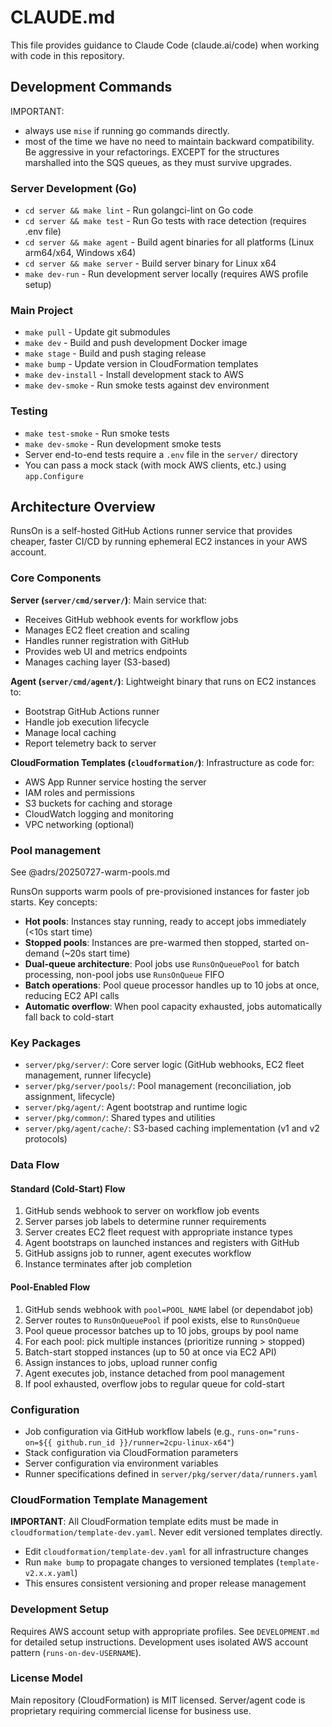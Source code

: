 # CLAUDE.md

This file provides guidance to Claude Code (claude.ai/code) when working with code in this repository.

## Development Commands

IMPORTANT:
- always use `mise` if running go commands directly.
- most of the time we have no need to maintain backward compatibility. Be aggressive in your refactorings. EXCEPT for the structures marshalled into the SQS queues, as they must survive upgrades.

### Server Development (Go)
- `cd server && make lint` - Run golangci-lint on Go code
- `cd server && make test` - Run Go tests with race detection (requires .env file)
- `cd server && make agent` - Build agent binaries for all platforms (Linux arm64/x64, Windows x64)
- `cd server && make server` - Build server binary for Linux x64
- `make dev-run` - Run development server locally (requires AWS profile setup)

### Main Project
- `make pull` - Update git submodules
- `make dev` - Build and push development Docker image
- `make stage` - Build and push staging release
- `make bump` - Update version in CloudFormation templates
- `make dev-install` - Install development stack to AWS
- `make dev-smoke` - Run smoke tests against dev environment

### Testing
- `make test-smoke` - Run smoke tests
- `make dev-smoke` - Run development smoke tests
- Server end-to-end tests require a `.env` file in the `server/` directory
- You can pass a mock stack (with mock AWS clients, etc.) using `app.Configure`

## Architecture Overview

RunsOn is a self-hosted GitHub Actions runner service that provides cheaper, faster CI/CD by running ephemeral EC2 instances in your AWS account.

### Core Components

**Server (`server/cmd/server/`)**: Main service that:
- Receives GitHub webhook events for workflow jobs
- Manages EC2 fleet creation and scaling
- Handles runner registration with GitHub
- Provides web UI and metrics endpoints
- Manages caching layer (S3-based)

**Agent (`server/cmd/agent/`)**: Lightweight binary that runs on EC2 instances to:
- Bootstrap GitHub Actions runner
- Handle job execution lifecycle
- Manage local caching
- Report telemetry back to server

**CloudFormation Templates (`cloudformation/`)**: Infrastructure as code for:
- AWS App Runner service hosting the server
- IAM roles and permissions
- S3 buckets for caching and storage
- CloudWatch logging and monitoring
- VPC networking (optional)

### Pool management

See @adrs/20250727-warm-pools.md

RunsOn supports warm pools of pre-provisioned instances for faster job starts. Key concepts:
- **Hot pools**: Instances stay running, ready to accept jobs immediately (<10s start time)
- **Stopped pools**: Instances are pre-warmed then stopped, started on-demand (~20s start time)
- **Dual-queue architecture**: Pool jobs use `RunsOnQueuePool` for batch processing, non-pool jobs use `RunsOnQueue` FIFO
- **Batch operations**: Pool queue processor handles up to 10 jobs at once, reducing EC2 API calls
- **Automatic overflow**: When pool capacity exhausted, jobs automatically fall back to cold-start

### Key Packages

- `server/pkg/server/`: Core server logic (GitHub webhooks, EC2 fleet management, runner lifecycle)
- `server/pkg/server/pools/`: Pool management (reconciliation, job assignment, lifecycle)
- `server/pkg/agent/`: Agent bootstrap and runtime logic
- `server/pkg/common/`: Shared types and utilities
- `server/pkg/agent/cache/`: S3-based caching implementation (v1 and v2 protocols)

### Data Flow

#### Standard (Cold-Start) Flow
1. GitHub sends webhook to server on workflow job events
2. Server parses job labels to determine runner requirements
3. Server creates EC2 fleet request with appropriate instance types
4. Agent bootstraps on launched instances and registers with GitHub
5. GitHub assigns job to runner, agent executes workflow
6. Instance terminates after job completion

#### Pool-Enabled Flow
1. GitHub sends webhook with `pool=POOL_NAME` label (or dependabot job)
2. Server routes to `RunsOnQueuePool` if pool exists, else to `RunsOnQueue`
3. Pool queue processor batches up to 10 jobs, groups by pool name
4. For each pool: pick multiple instances (prioritize running > stopped)
5. Batch-start stopped instances (up to 50 at once via EC2 API)
6. Assign instances to jobs, upload runner config
7. Agent executes job, instance detached from pool management
8. If pool exhausted, overflow jobs to regular queue for cold-start

### Configuration

- Job configuration via GitHub workflow labels (e.g., `runs-on="runs-on=${{ github.run_id }}/runner=2cpu-linux-x64"`)
- Stack configuration via CloudFormation parameters
- Server configuration via environment variables
- Runner specifications defined in `server/pkg/server/data/runners.yaml`

### CloudFormation Template Management

**IMPORTANT**: All CloudFormation template edits must be made in `cloudformation/template-dev.yaml`. Never edit versioned templates directly.

- Edit `cloudformation/template-dev.yaml` for all infrastructure changes
- Run `make bump` to propagate changes to versioned templates (`template-v2.x.x.yaml`)
- This ensures consistent versioning and proper release management

### Development Setup

Requires AWS account setup with appropriate profiles. See `DEVELOPMENT.md` for detailed setup instructions. Development uses isolated AWS account pattern (`runs-on-dev-USERNAME`).

### License Model

Main repository (CloudFormation) is MIT licensed. Server/agent code is proprietary requiring commercial license for business use.
